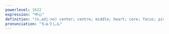 ```yaml
---
powerlevel: 1622
expression: "中心"
definition: "(n,adj-no) center; centre; middle; heart; core; focus; pivot; emphasis; balance; (P)"
pronunciation: "ちゅうしん"
---
```

